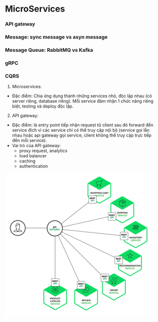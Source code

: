 # MicroServices

### API gateway
### Message: sync message vs asyn message
### Message Queue: RabbitMQ vs Kafka
### gRPC
### CQRS

1. Microservices:
  + Đặc điểm: Chia ứng dụng thành những services nhỏ, độc lập nhau (có server riêng, database riêng). Mỗi service đảm nhận 1 chức năng riêng biệt, testing và deploy độc lập.

2. API gateway:
  + Đặc điểm: là entry point tiếp nhận request từ client sau đó forward đến service đích vì các service chỉ có thể truy cập nội bộ (service gọi lẫn nhau hoặc api gateway gọi service, client không thể truy cập trực tiếp đến mỗi service).
  + Vai trò của API gateway:
    - proxy request, analytics
    - load balancer
    - caching
    - authentication

  ![pic_1](https://github.com/nhatlamitus99/LearningGolang/blob/main/image/Screenshot_2020-11-04%20API%20Gateway%20l%C3%A0%20g%C3%AC%20T%E1%BA%A1i%20sao%20m%E1%BB%99t%20h%E1%BB%87%20th%E1%BB%91ng%20microservices%20l%E1%BA%A1i%20c%E1%BA%A7n%20API%20Gateway%20.png)
